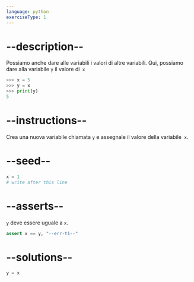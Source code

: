 ```yaml
---
language: python
exerciseType: 1
---
```


# --description--

Possiamo anche dare alle variabili i valori di altre variabili. Qui, possiamo dare alla variabile `y` il valore di` x`
```python
>>> x = 5
>>> y = x
>>> print(y)
5
```

# --instructions--

Crea una nuova variabile chiamata `y` e assegnale il valore della variabile` x`.

# --seed--

```python
x = 1
# write after this line
```

# --asserts--

`y` deve essere uguale a `x`.

```python
assert x == y, "--err-t1--"
```

# --solutions--

```python
y = x
```
